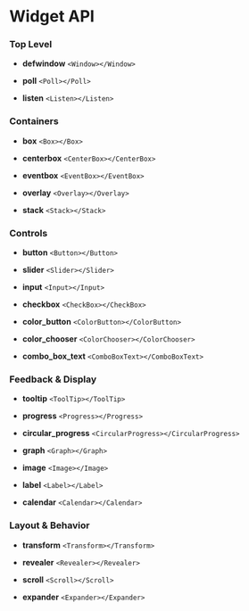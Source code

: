 # Widget API

### Top Level

- **defwindow**
  `<Window></Window>`

- **poll**
  `<Poll></Poll>`

- **listen**
  `<Listen></Listen>`

### Containers

- **box**
  `<Box></Box>`

- **centerbox**
  `<CenterBox></CenterBox>`

- **eventbox**
  `<EventBox></EventBox>`

- **overlay**
  `<Overlay></Overlay>`

- **stack**
  `<Stack></Stack>`

### Controls

- **button**
  `<Button></Button>`

- **slider**
  `<Slider></Slider>`

- **input**
  `<Input></Input>`

- **checkbox**
  `<CheckBox></CheckBox>`

- **color_button**
  `<ColorButton></ColorButton>`

- **color_chooser**
  `<ColorChooser></ColorChooser>`

- **combo_box_text**
  `<ComboBoxText></ComboBoxText>`

### Feedback & Display

- **tooltip**
  `<ToolTip></ToolTip>`

- **progress**
  `<Progress></Progress>`

- **circular_progress**
  `<CircularProgress></CircularProgress>`

- **graph**
  `<Graph></Graph>`

- **image**
  `<Image></Image>`

- **label**
  `<Label></Label>`

- **calendar**
  `<Calendar></Calendar>`

### Layout & Behavior

- **transform**
  `<Transform></Transform>`

- **revealer**
  `<Revealer></Revealer>`

- **scroll**
  `<Scroll></Scroll>`

- **expander**
  `<Expander></Expander>`
